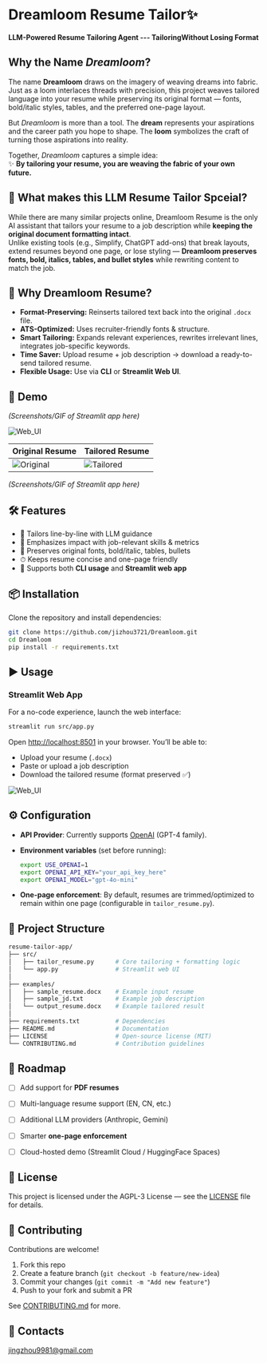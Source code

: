 # Dreamloom Resume Tailor✨
**LLM-Powered Resume Tailoring Agent --- TailoringWithout Losing Format**

## Why the Name *Dreamloom*?

The name **Dreamloom** draws on the imagery of weaving dreams into fabric.  
Just as a loom interlaces threads with precision, this project weaves tailored language into your resume while preserving its original format — fonts, bold/italic styles, tables, and the preferred one-page layout.  

But *Dreamloom* is more than a tool. The **dream** represents your aspirations and the career path you hope to shape. The **loom** symbolizes the craft of turning those aspirations into reality.  

Together, *Dreamloom* captures a simple idea:  
✨ **By tailoring your resume, you are weaving the fabric of your own future.**



## 🚀 What makes this LLM Resume Tailor Spceial?
While there are many similar projects online, Dreamloom Resume is the only AI assistant that tailors your resume to a job description while **keeping the original document formatting intact**.  
Unlike existing tools (e.g., Simplify, ChatGPT add-ons) that break layouts, extend resumes beyond one page, or lose styling — **Dreamloom preserves fonts, bold, italics, tables, and bullet styles** while rewriting content to match the job.



## 🚀 Why Dreamloom Resume?
- **Format-Preserving:** Reinserts tailored text back into the original `.docx` file.
- **ATS-Optimized:** Uses recruiter-friendly fonts & structure.
- **Smart Tailoring:** Expands relevant experiences, rewrites irrelevant lines, integrates job-specific keywords.
- **Time Saver:** Upload resume + job description → download a ready-to-send tailored resume.
- **Flexible Usage:** Use via **CLI** or **Streamlit Web UI**.



## 📸 Demo

*(Screenshots/GIF of Streamlit app here)*

![Web_UI](examples/Web_UI_Example.png)

| Original Resume | Tailored Resume |
|--|--|
| ![Original](examples/demo_original.png) | ![Tailored](examples/demo_tailored.png) |

*(Screenshots/GIF of Streamlit app here)*



## 🛠 Features
- 📝 Tailors line-by-line with LLM guidance
- 🎯 Emphasizes impact with job-relevant skills & metrics
- 🎨 Preserves original fonts, bold/italic, tables, bullets
- ⏱ Keeps resume concise and one-page friendly
- 🔑 Supports both **CLI usage** and **Streamlit web app**



## 📦 Installation
Clone the repository and install dependencies:
```bash
git clone https://github.com/jizhou3721/Dreamloom.git
cd Dreamloom
pip install -r requirements.txt
```


## ▶️ Usage



### Streamlit Web App

For a no-code experience, launch the web interface:

```bash
streamlit run src/app.py
```

Open [http://localhost:8501](http://localhost:8501) in your browser.
You’ll be able to:

* Upload your resume (`.docx`)
* Paste or upload a job description
* Download the tailored resume (format preserved ✅)

![Web_UI](examples/Web_UI_Example.png)

## ⚙️ Configuration

* **API Provider**: Currently supports [OpenAI](https://platform.openai.com/) (GPT-4 family).
* **Environment variables** (set before running):

  ```bash
  export USE_OPENAI=1
  export OPENAI_API_KEY="your_api_key_here"
  export OPENAI_MODEL="gpt-4o-mini"
  ```
* **One-page enforcement**: By default, resumes are trimmed/optimized to remain within one page (configurable in `tailor_resume.py`).



## 📂 Project Structure

```bash
resume-tailor-app/
├── src/
│   ├── tailor_resume.py      # Core tailoring + formatting logic
│   └── app.py                # Streamlit web UI
│
├── examples/
│   ├── sample_resume.docx    # Example input resume
│   ├── sample_jd.txt         # Example job description
│   └── output_resume.docx    # Example tailored result
│
├── requirements.txt          # Dependencies
├── README.md                 # Documentation
├── LICENSE                   # Open-source license (MIT)
└── CONTRIBUTING.md           # Contribution guidelines
```



## 🧪 Roadmap

* [ ] Add support for **PDF resumes**
* [ ] Multi-language resume support (EN, CN, etc.)
* [ ] Additional LLM providers (Anthropic, Gemini)
* [ ] Smarter **one-page enforcement**
* [ ] Cloud-hosted demo (Streamlit Cloud / HuggingFace Spaces)



## 📜 License

This project is licensed under the AGPL-3 License — see the [LICENSE](LICENSE) file for details.



## 🤝 Contributing

Contributions are welcome!

1. Fork this repo
2. Create a feature branch (`git checkout -b feature/new-idea`)
3. Commit your changes (`git commit -m "Add new feature"`)
4. Push to your fork and submit a PR

See [CONTRIBUTING.md](CONTRIBUTING.md) for more.




## 🙌 Contacts

jingzhou9981@gmail.com

```


